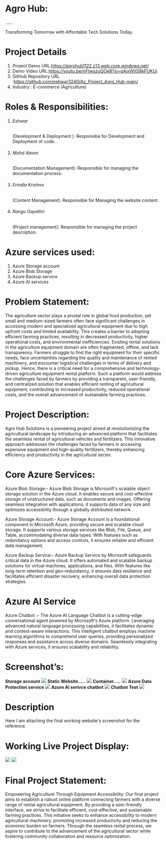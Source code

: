 <h1>Agro Hub:</h1>
......

Transforming Tomorrow with Affordable Tech Solutions Today.

<h1>Project Details</h1>

1.	Project Demo URL:https://agrohub1122.z13.web.core.windows.net/<br>
2.	Demo Video URL:https://youtu.be/nFtwszuQOe8?si=qAjxWjtS8kFUKUi<br> 
3.	GitHub Repository URL :https://github.com/eshwar3240/Az_Project_Agro_Hub-main/<br>
4.	Industry : E-commerce (Agriculture)<br>

<h1>Roles & Responsibilities:</h1>

1)  <h6>Eshwar</h6> (Development & Deployment ): Responsibe for Development and Deployment of code. .

2)  <h6>Mohd Aleem</h6> (Documentation Management): Responsible for managing the documentation process.

3)  <h6>Erindla Krishna</h6> (Content Management): Responsible for Managing the website content.

4)  <h6>Rangu Gayathri</h6> (Project management): Responsible for managing the project description.



<h1>Azure services used:</h1>

1.	Azure Storage account
2.	Azure Blob Storage
3.	Azure Backup service
4.	Azure AI services

<h1>Problem Statement:</h1>

The agriculture sector plays a pivotal role in global food production, yet small and medium-sized farmers often face significant challenges in accessing modern and specialized agricultural equipment due to high upfront costs and limited availability. This creates a barrier to adopting efficient farming practices, resulting in decreased productivity, higher operational costs, and environmental inefficiencies.
Existing rental solutions in the agriculture equipment domain are often fragmented, offline, and lack transparency. Farmers struggle to find the right equipment for their specific needs, face uncertainties regarding the quality and maintenance of rented machinery, and encounter logistical challenges in terms of delivery and pickup.
Hence, there is a critical need for a comprehensive and technology-driven agriculture equipment rental platform. Such a platform would address the challenges faced by farmers by providing a transparent, user-friendly, and centralized solution that enables efficient renting of agricultural equipment, contributing to increased productivity, reduced operational costs, and the overall advancement of sustainable farming practices.

<h1>Project Description:</h1>

Agro Hub Solutions is a pioneering project aimed at revolutionizing the agricultural landscape by introducing an advanced platform that facilitates the seamless rental of agricultural vehicles and fertilizers. This innovative approach addresses the challenges faced by farmers in accessing expensive equipment and high-quality fertilizers, thereby enhancing efficiency and productivity in the agricultural sector.

<h1>Core Azure Services:</h1>

Azure Blob Storage:- Azure Blob Storage is Microsoft's scalable object storage solution in the Azure cloud. It enables secure and cost-effective storage of unstructured data, such as documents and images. Offering seamless integration with applications, it supports data of any size and optimizes accessibility through a globally distributed network. 

Azure Storage Account:- Azure Storage Account is a foundational component in Microsoft Azure, providing secure and scalable cloud storage. It supports various storage services like Blob, File, Queue, and Table, accommodating diverse data types. With features such as redundancy options and access controls, it ensures reliable and efficient data management.

 Azure Backup Service:- Azure Backup Service by Microsoft safeguards critical data in the Azure cloud. It offers automated and scalable backup solutions for virtual machines, applications, and files. With features like long-term retention and geo-redundancy, it ensures data resilience and facilitates efficient disaster recovery, enhancing overall data protection strategies.

<h1>Azure AI Service</h1>

Azure Chatbot :- The Azure AI Language Chatbot is a cutting-edge conversational agent powered by Microsoft's Azure platform. Leveraging advanced natural language processing capabilities, it facilitates dynamic and context-aware interactions. This intelligent chatbot employs machine learning algorithms to comprehend user queries, providing personalized responses and assistance across diverse domains. Seamlessly integrating with Azure services, it ensures scalability and reliability.

<h1>Screenshot’s:</h1>
<b>Storage account</b>
<img src="storageaccount.png">
<b>Static Website.....</b>
<img src="staticwebsite.png">
<b>Container.....</b>
<img src="container.png">
<b>Azure Data Protection service</b>
<img src="backupofblob.png">
<b>Azure AI serivce chatbot</b>
<img src="chatbot.png">
<b>Chatbot Test</b>
<img src="chatbottest.png">

<h1>Description</h1>

Here I am attaching the final working website's screenshot for the reference.

<h1>Working Live Project Display:</h1>
<img src="website1.png">
<img src="website2.png">

<h1>Final Project Statement:</h1>

Empowering Agriculture Through Equipment Accessibility: Our final project aims to establish a robust online platform connecting farmers with a diverse range of rental agricultural equipment. By providing a user-friendly interface, we strive to facilitate efficient, cost-effective, and sustainable farming practices. This initiative seeks to enhance accessibility to modern agricultural machinery, promoting increased productivity and reducing the economic burden on farmers. Through the seamless rental process, we aspire to contribute to the advancement of the agricultural sector while fostering community collaboration and resource optimization.
